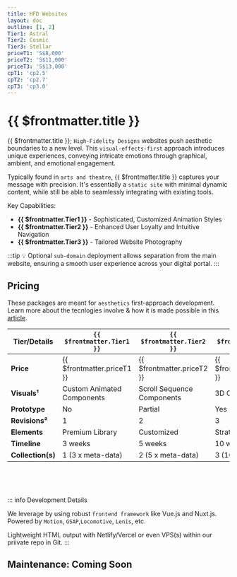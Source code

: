 ```yaml
---
title: HFD Websites
layout: doc
outline: [1, 2]
Tier1: Astral
Tier2: Cosmic
Tier3: Stellar
priceT1: 'S$8,000'
priceT2: 'S$11,000'
priceT3: 'S$13,000'
cpT1: 'cp2.5'
cpT2: 'cp2.7'
cpT3: 'cp3.0'
---
```


# {{ $frontmatter.title }}

{{ $frontmatter.title }}; `High-Fidelity Designs` websites push aesthetic boundaries to a new level. This `visual-effects-first` approach introduces unique experiences, conveying intricate emotions through graphical, ambient, and emotional engagement.

Typically found in `arts and theatre`, {{ $frontmatter.title }} captures your message with precision. It's essentially a `static site` with minimal dynamic content, while still be able to seamlessly integrating with existing tools.

Key Capabilities:
- **{{ $frontmatter.Tier1 }}** - Sophisticated, Customized Animation Styles
- **{{ $frontmatter.Tier2 }}** - Enhanced User Loyalty and Intuitive Navigation
- **{{ $frontmatter.Tier3 }}** - Tailored Website Photography

:::tip 💡
Optional `sub-domain` deployment allows separation from the main website, ensuring a smooth user experience across your digital portal.
:::

<!-- package details -->
## Pricing

These packages are meant for `aesthetics` first-approach development.
Learn more about the tecnlogies involve & how it is made possible in this [article](/introduction/glossaries.html#collections).

| Tier/Details     | `{{ $frontmatter.Tier1 }}`          | `{{ $frontmatter.Tier2 }}`          | `{{ $frontmatter.Tier3 }}`          |
|------------------|-------------------------------------|-------------------------------------|-------------------------------------|
| **Price**        | {{ $frontmatter.priceT1 }}          | {{ $frontmatter.priceT2 }}          | {{ $frontmatter.priceT3 }}          |
| **Visuals¹**     | Custom Animated Components          | Scroll Sequence Components          | 3D Component                        |
| **Prototype**    | No                                  | Partial                             | Yes                                 |
| **Revisions²**   | 1                                   | 2                                   | 3                                   |
| **Elements**     | Premium Library                     | Customized                          | Strategized                         |
| **Timeline**     | 3 weeks                             | 5 weeks                             | 10 weeks                            |
| **Collection(s)**| 1 (3 x meta-data)                   | 2 (5 x meta-data)                   | 3 (10 x meta-data)                   |

<ul style="color: rgba(255, 255, 255, 0.6); font-size: 14px; line-height: 1rem; list-style-type: none">
  <li><i>¹Max 5 elements, add S$450/component or S$650/3D component. Templatized for reusability.</i></li>
  <li><i>²Includes the revision of "Visual Components".</i></li>
</ul>

::: info Development Details

We leverage by using robust `frontend framework` like Vue.js and Nuxt.js. Powered by `Motion`, `GSAP`,`Locomotive`, `Lenis`, etc.

Lightweight HTML output with Netlify/Vercel or even VPS(s) within our priivate repo in Git.
:::
<!-- End of tier one package detail -->

## Maintenance: Coming Soon

<!-- Below is the maintenance plan that you can mix & match to fit your needs & budget.

| **Care Plan For Starter Websites** | `{{ $frontmatter.cpT1 }}`          | `{{ $frontmatter.cpT2 }}`                  | `{{ $frontmatter.cpT3 }}`                  |
|------------------------------------|---------------|-------------------------|-------------------------|
| Free Domain Name*                  | 1 year        | 2 years                 | 3 years                 |
| SEO                   | Content SEO       | Analytics Reports                | 35 keywords tracking                |
| Workspace Emails¹                    | 3             | 5                       | 8                       |
| Hosting                            | Shared VPS           | Shared VPS     | Dedicated VPS              |
| Back end access                  | Yes            | Yes                     | Yes + Docs.   |
| Annotate to Edit²                | No            | No                      | Yes                     |
| Support                           | E-mail| Developer e-Mail | WhatsApp³         |
| **Monthly**                        | S$550          | S$850                   | S$1000                   |
| **Annually** (Free 2 months)       | S$5500         | S$8500                  | S$10000                  |

<ul style="color: rgba(255, 255, 255, 0.6); font-size: 14px; line-height: 1rem; list-style-type: none">
    <li><i>*Renews at S$25/year for regular <a href="/introduction/glossaries/#tld">TLD</a> or S$65/year for country <a href="/introduction/glossaries/#tld">ccTLD</a>. Contact for other TLDs.</i></li>
    <li><i>¹Defaults to ZOHO. Add S$30/m/user for Microsoft 365 or Google additional</i></li>
    <li><i>²Simply annotate directly from the website to make change/edit requests.</i></li>
    <li><i>³General WhatsApp group. Not direct developer's WhatsApp.</i></li>
</ul>

:::tip 💡
You may also want to refer to [add-ons](#) to customize your maintenance plan further. For example, you chose the `{{ $frontmatter.cpT1 }}` maintenance plan, but want to add-on one business e-mail instead of getting the next tier (`{{ $frontmatter.cpT2 }}`) which includes extras you might not need.
::: -->
